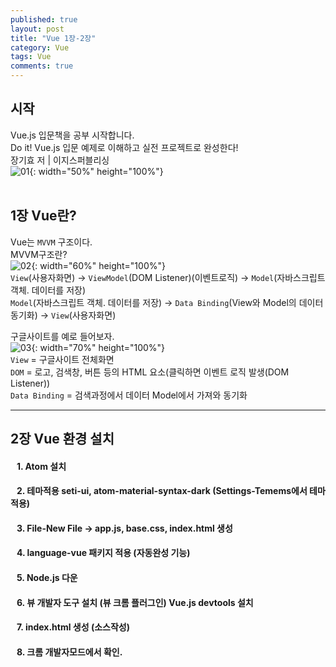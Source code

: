 ```yaml
---
published: true
layout: post
title: "Vue 1장-2장"
category: Vue
tags: Vue
comments: true
---
```

## 시작
Vue.js 입문책을 공부 시작합니다. <br/>
Do it! Vue.js 입문 예제로 이해하고 실전 프로젝트로 완성한다! <br/>
장기효 저 | 이지스퍼블리싱 <br/>
![01]({{site.url}}/img/post/vue/ch01-ch02/01.png/){: width="50%" height="100%"} <br/>
<br/>

## 1장 Vue란?
Vue는 `MVVM` 구조이다. <br/>
MVVM구조란? <br/>
![02]({{site.url}}/img/post/vue/ch01-ch02/02.png/){: width="60%" height="100%"} <br/>
`View`(사용자화면) -> `ViewModel`(DOM Listener)(이벤트로직) -> `Model`(자바스크립트 객체. 데이터를 저장) <br/>
`Model`(자바스크립트 객체. 데이터를 저장) -> `Data Binding`(View와 Model의 데이터 동기화) -> `View`(사용자화면) <br/>

구글사이트를 예로 들어보자. <br/>
![03]({{site.url}}/img/post/vue/ch01-ch02/03.png/){: width="70%" height="100%"} <br/>
`View` = 구글사이트 전체화면 <br/>
`DOM` = 로고, 검색창, 버튼 등의 HTML 요소(클릭하면 이벤트 로직 발생(DOM Listener)) <br/>`Data Binding` = 검색과정에서 데이터 Model에서 가져와 동기화

----

## 2장 Vue 환경 설치
#### &nbsp;&nbsp; 1. Atom 설치 <br/>
#### &nbsp;&nbsp; 2. 테마적용 seti-ui, atom-material-syntax-dark (Settings-Temems에서 테마 적용) <br/>
#### &nbsp;&nbsp; 3. File-New File -> app.js, base.css, index.html 생성 <br/>
#### &nbsp;&nbsp; 4. language-vue 패키지 적용 (자동완성 기능) <br/>
#### &nbsp;&nbsp; 5. Node.js 다운 <br/>
#### &nbsp;&nbsp; 6. 뷰 개발자 도구 설치 (뷰 크롬 플러그인) Vue.js devtools 설치 <br/>
#### &nbsp;&nbsp; 7. index.html 생성 (소스작성) <br/>
#### &nbsp;&nbsp; 8. 크롬 개발자모드에서 확인. <br/>